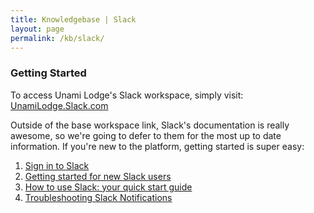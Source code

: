 ```yaml
---
title: Knowledgebase | Slack
layout: page
permalink: /kb/slack/
---
```


<h3 class="mt-5">Getting Started</h3>

To access Unami Lodge's Slack workspace, simply visit: [UnamiLodge.Slack.com](https://unamilodge.slack.com)

Outside of the base workspace link, Slack's documentation is really awesome, so we're going to defer to them for the most up to date information.  If you're new to the platform, getting started is super easy:

1. [Sign in to Slack](https://slack.com/help/articles/212681477-Sign-in-to-Slack)
2. [Getting started for new Slack users](https://slack.com/help/articles/218080037-Getting-started-for-new-Slack-users)
3. [How to use Slack: your quick start guide](https://slack.com/help/articles/360059928654-How-to-use-Slack--your-quick-start-guide)
4. [Troubleshooting Slack Notifications](https://slack.com/help/articles/360001559367-Troubleshoot-Slack-notifications)
